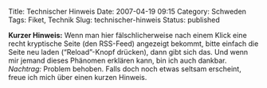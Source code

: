 Title: Technischer Hinweis
Date: 2007-04-19 09:15
Category: Schweden
Tags: Fiket, Technik
Slug: technischer-hinweis
Status: published

**Kurzer Hinweis:** Wenn man hier fälschlicherweise nach einem Klick
eine recht kryptische Seite (den RSS-Feed) angezeigt bekommt, bitte
einfach die Seite neu laden (“Reload”-Knopf drücken), dann gibt sich
das. Und wenn mir jemand dieses Phänomen erklären kann, bin ich auch
dankbar.  
*Nachtrag:* Problem behoben. Falls doch noch etwas seltsam erscheint,
freue ich mich über einen kurzen Hinweis.

